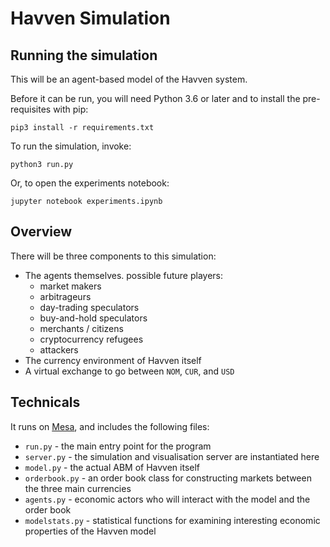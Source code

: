 # Havven Simulation

## Running the simulation

This will be an agent-based model of the Havven system.

Before it can be run, you will need Python 3.6 or later and to install the pre-requisites with pip:

```pip3 install -r requirements.txt```

To run the simulation, invoke:

```python3 run.py```

Or, to open the experiments notebook:

```jupyter notebook experiments.ipynb```

## Overview

There will be three components to this simulation:

* The agents themselves. possible future players:
    * market makers
    * arbitrageurs
    * day-trading speculators
    * buy-and-hold speculators
    * merchants / citizens
    * cryptocurrency refugees
    * attackers
* The currency environment of Havven itself
* A virtual exchange to go between `NOM`, `CUR`, and `USD`

## Technicals
It runs on [Mesa](https://github.com/projectmesa/mesa), and includes the following files:

* `run.py` - the main entry point for the program
* `server.py` - the simulation and visualisation server are instantiated here
* `model.py` - the actual ABM of Havven itself
* `orderbook.py` - an order book class for constructing markets between the three main currencies
* `agents.py` - economic actors who will interact with the model and the order book
* `modelstats.py` - statistical functions for examining interesting economic properties of the Havven model
